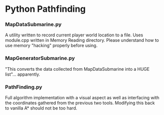 # Python Pathfinding

### MapDataSubmarine.py

A utility written to record current player world location to a file. Uses module.cpp written in Memory Reading directory. Please understand
how to use memory "hacking" properly before using. 

### MapGeneratorSubmarine.py

"This converts the data collected from MapDataSubmarine into a HUGE list"... apparently.

### PathFinding.py 

Full algorithm implementation with a visual aspect as well as interfacing with the coordinates gathered from the previous two tools. Modifying
this back to vanilla A* should not be too hard. 
